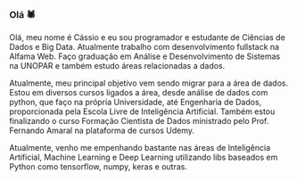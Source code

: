 ### Olá 🕷️

Olá, meu nome é Cássio e eu sou programador e estudante de Ciências de Dados e Big Data. Atualmente trabalho com desenvolvimento fullstack na Alfama Web. Faço graduação em Análise e Desenvolvimento de Sistemas na UNOPAR e também estudo áreas relacionadas a dados.

Atualmente, meu principal objetivo vem sendo migrar para a área de dados. Estou em diversos cursos ligados a área, desde análise de dados com python, que faço na própria Universidade, até Engenharia de Dados, proporcionada pela Escola Livre de Inteligência Artificial. Também estou finalizando o curso Formação Cientista de Dados ministrado pelo Prof. Fernando Amaral na plataforma de cursos Udemy.

Atualmente, venho me empenhando bastante nas áreas de Inteligência Artificial, Machine Learning e Deep Learning utilizando libs baseados em Python como tensorflow, numpy, keras e outras.
